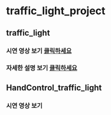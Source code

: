 # traffic_light_project
## traffic_light
### 시연 영상 보기 [클릭하세요]([[https://example.com](https://github.com/sjw2704/traffic_light_project/blob/main/traffic_light/README.md)](https://youtu.be/L_uvkuZ81gY))
### 자세한 설명 보기 [클릭하세요]([https://example.com](https://github.com/sjw2704/traffic_light_project/blob/main/traffic_light/README.md))

## HandControl_traffic_light
### 시연 영상 보기
